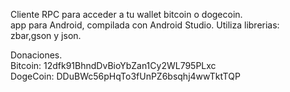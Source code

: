 Cliente RPC para acceder a tu wallet bitcoin o dogecoin.<br>
app para Android, compilada con Android Studio.
Utiliza librerias:<br>
zbar,gson y json.<br>

Donaciones.<br>
Bitcoin:  12dfk91BhndDvBioYbZan1Cy2WL795PLxc<br>
DogeCoin: DDuBWc56pHqTo3fUnPZ6bsqhj4wwTktTQP
